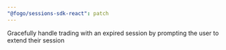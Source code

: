 ```yaml
---
"@fogo/sessions-sdk-react": patch
---
```


Gracefully handle trading with an expired session by prompting the user to extend their session
